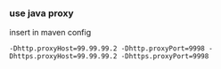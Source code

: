 ### use java proxy
insert in maven config

```
-Dhttp.proxyHost=99.99.99.2 -Dhttp.proxyPort=9998 -Dhttps.proxyHost=99.99.99.2 -Dhttps.proxyPort=9998
 ```